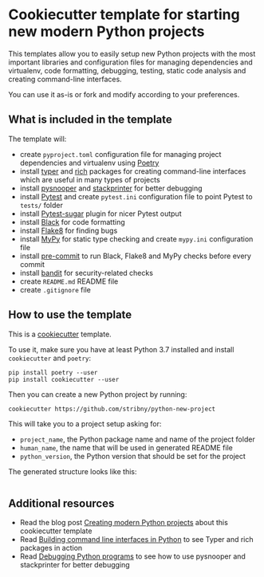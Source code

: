 # Cookiecutter template for starting new modern Python projects

This templates allow you to easily setup new Python projects with the most important libraries and configuration files for managing dependencies and virtualenv, code formatting, debugging, testing, static code analysis and creating command-line interfaces.

You can use it as-is or fork and modify according to your preferences.

## What is included in the template

The template will:

- create `pyproject.toml` configuration file for managing project dependencies and virtualenv using [Poetry](https://python-poetry.org/)
- install [typer](https://pypi.org/project/typer/) and [rich](https://pypi.org/project/rich/) packages for creating command-line interfaces which are useful in many types of projects
- install [pysnooper](https://pypi.org/project/PySnooper/) and [stackprinter](https://pypi.org/project/stackprinter/) for better debugging
- install [Pytest](https://docs.pytest.org/en/stable/) and create `pytest.ini` configuration file to point Pytest to `tests/` folder
- install [Pytest-sugar](https://pypi.org/project/pytest-sugar/) plugin for nicer Pytest output
- install [Black](https://black.readthedocs.io/en/stable/) for code formatting
- install [Flake8](https://flake8.pycqa.org/en/latest/) for finding bugs
- install [MyPy](http://mypy-lang.org/) for static type checking and create `mypy.ini` configuration file
- install [pre-commit](https://pre-commit.com/) to run Black, Flake8 and MyPy checks before every commit
- install [bandit](https://bandit.readthedocs.io/) for security-related checks
- create `README.md` README file
- create `.gitignore` file

## How to use the template

This is a [cookiecutter](https://cookiecutter.readthedocs.io) template.

To use it, make sure you have at least Python 3.7 installed and install `cookiecutter` and `poetry`:

```
pip install poetry --user
pip install cookiecutter --user
```

Then you can create a new Python project by running:

```
cookiecutter https://github.com/stribny/python-new-project
```

This will take you to a project setup asking for:
- `project_name`, the Python package name and name of the project folder
- `human_name`, the name that will be used in generated README file
- `python_version`, the Python version that should be set for the project

The generated structure looks like this:

```

```

## Additional resources

- Read the blog post [Creating modern Python projects]() about this cookiecutter template
- Read [Building command line interfaces in Python](https://stribny.name/blog/2020/01/building-command-line-interfaces-in-python) to see Typer and rich packages in action
- Read [Debugging Python programs](https://stribny.name/blog/2019/06/debugging-python-programs) to see how to use pysnooper and stackprinter for better debugging